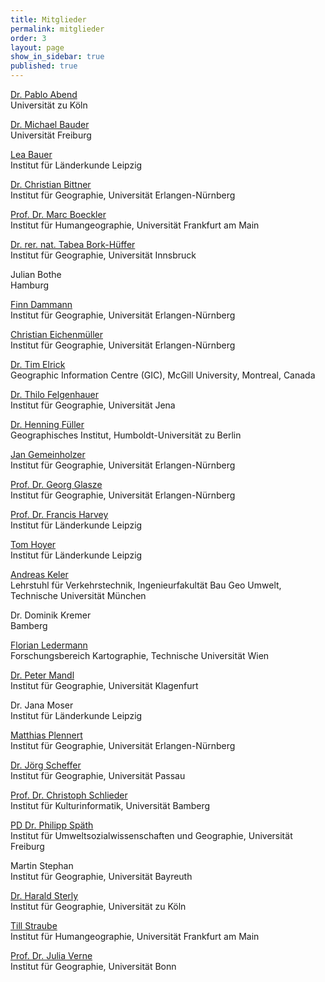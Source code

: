 ```yaml
---
title: Mitglieder
permalink: mitglieder
order: 3
layout: page
show_in_sidebar: true
published: true
---
```



<!-- ************************
     * ACHTUNG BITTE LESEN! *
     ************************

     Damit das mit den Zeilenumbrüchen hinhaut, müssen jeweils hinter der
     ersten Zeile (also hinter dem Namen, bzw. hinter der geschlossenen Klammer
     vom Link) noch zwei Leerzeichen stehen.  -->



[Dr. Pablo Abend](http://www.mekuwi.phil-fak.uni-koeln.de/pablo_abend.html)  
Universität zu Köln

[Dr. Michael Bauder](https://www.geographie.uni-freiburg.de/ikg/mitarb/bauder_m)  
Universität Freiburg

[Lea Bauer](https://www.ifl-leipzig.de/de/das-ifl/mitarbeiter/bauer-lea.html)  
Institut für Länderkunde Leipzig

[Dr. Christian Bittner](https://www.geographie.nat.fau.de/person/christian-bittner/)  
Institut für Geographie, Universität Erlangen-Nürnberg

[Prof. Dr. Marc Boeckler](https://www.uni-frankfurt.de/45478395/01_portrait)  
Institut für Humangeographie, Universität Frankfurt am Main

[Dr. rer. nat. Tabea Bork-Hüffer](https://www.uibk.ac.at/geographie/personal/bork-hueffer/)  
Institut für Geographie, Universität Innsbruck

Julian Bothe  
Hamburg

[Finn Dammann](http://www.geographie.nat.uni-erlangen.de/personen/finn-dammann/)  
Institut für Geographie, Universität Erlangen-Nürnberg

[Christian Eichenmüller](http://www.geographie.nat.uni-erlangen.de/personen/christian-eichenmueller/)  
Institut für Geographie, Universität Erlangen-Nürnberg

[Dr. Tim Elrick](http://gic.geog.mcgill.ca)  
Geographic Information Centre (GIC), McGill University, Montreal, Canada

[Dr. Thilo Felgenhauer](http://www.geographie.uni-jena.de/Tilo_Felgenhauer.html)  
Institut für Geographie, Universität Jena

[Dr. Henning Füller](https://www.geographie.hu-berlin.de/de/Members/fueller_henning)  
Geographisches Institut, Humboldt-Universität zu Berlin

[Jan Gemeinholzer](https://www.researchgate.net/profile/Jan_Gemeinholzer)  
Institut für Geographie, Universität Erlangen-Nürnberg

[Prof. Dr. Georg Glasze](http://www.geographie.nat.uni-erlangen.de/personen/georg-glasze/)  
Institut für Geographie, Universität Erlangen-Nürnberg

[Prof. Dr. Francis Harvey](https://www.ifl-leipzig.de/de/das-ifl/mitarbeiter/harvey-francis.html)  
Institut für Länderkunde Leipzig

[Tom Hoyer](https://www.ifl-leipzig.de/de/das-ifl/mitarbeiter/hoyer-tom.html)  
Institut für Länderkunde Leipzig

[Andreas Keler](https://www.vt.bgu.tum.de/mitarbeiter/mitarbeiter/keler-dr-rer-nat-andreas/)  
Lehrstuhl für Verkehrstechnik, Ingenieurfakultät Bau Geo Umwelt, Technische Universität München

Dr. Dominik Kremer  
Bamberg

[Florian Ledermann](http://cartography.tuwien.ac.at/florian-ledermann/)  
Forschungsbereich Kartographie, Technische Universität Wien

[Dr. Peter Mandl](http://wwwu.uni-klu.ac.at/pmandl/)  
Institut für Geographie, Universität Klagenfurt

Dr. Jana Moser  
Institut für Länderkunde Leipzig

[Matthias Plennert](http://www.geographie.nat.uni-erlangen.de/personen/matthias-plennert/)  
Institut für Geographie, Universität Erlangen-Nürnberg

[Dr. Jörg Scheffer](http://www.phil.uni-passau.de/fachbereich-geographie/team/dr-joerg-scheffer/)  
Institut für Geographie, Universität Passau

[Prof. Dr. Christoph Schlieder](https://www.uni-bamberg.de/kinf/mitarbeiter/schlieder-christoph/)  
Institut für Kulturinformatik, Universität Bamberg

[PD Dr. Philipp Späth](https://www.envgov.uni-freiburg.de/de/prof-sugov/Team-SuGov/philipp-spaeth%20)  
Institut für Umweltsozialwissenschaften und Geographie, Universität Freiburg

Martin Stephan  
Institut für Geographie, Universität Bayreuth

[Dr. Harald Sterly](http://www.geographie.uni-koeln.de/14236.html)  
Institut für Geographie, Universität zu Köln

[Till Straube](http://user.uni-frankfurt.de/~tstraube)  
Institut für Humangeographie, Universität Frankfurt am Main

[Prof. Dr. Julia Verne](https://www.geographie.uni-bonn.de/das-institut/personal/wissenschaftliches-personal/verne-julia)  
Institut für Geographie, Universität Bonn
